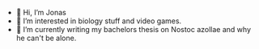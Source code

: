 - 👋 Hi, I’m Jonas
- 👀 I’m interested in biology stuff and video games.
- 🌱 I’m currently writing my bachelors thesis on Nostoc azollae and why he can't be alone.
<!---
Methanoutput/Methanoutput is a ✨ special ✨ repository because its `README.md` (this file) appears on your GitHub profile.
You can click the Preview link to take a look at your changes.
--->
